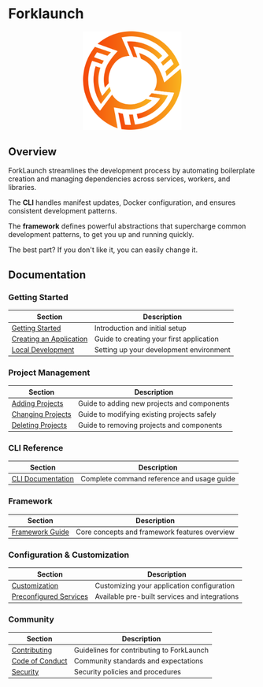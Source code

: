 # Forklaunch

<div align="center">
    <img src="./assets/logo.svg" alt="ForkLaunch Logo" width="200">
</div>

## Overview

ForkLaunch streamlines the development process by automating boilerplate creation and managing dependencies across services, workers, and libraries. 

The **CLI** handles manifest updates, Docker configuration, and ensures consistent development patterns.

The **framework** defines powerful abstractions that supercharge common development patterns, to get you up and running quickly.

The best part? If you don't like it, you can easily change it.

## Documentation

### Getting Started
| Section | Description |
|---------|-------------|
| [Getting Started](/docs/getting-started.md) | Introduction and initial setup |
| [Creating an Application](/docs/creating-an-application.md) | Guide to creating your first application |
| [Local Development](/docs/local-development.md) | Setting up your development environment |

### Project Management
| Section | Description |
|---------|-------------|
| [Adding Projects](/docs/adding-projects.md) | Guide to adding new projects and components |
| [Changing Projects](/docs/changing-projects.md) | Guide to modifying existing projects safely |
| [Deleting Projects](/docs/deleting-projects.md) | Guide to removing projects and components |

### CLI Reference
| Section | Description |
|---------|-------------|
| [CLI Documentation](/docs/cli.md) | Complete command reference and usage guide |

### Framework
| Section | Description |
|---------|-------------|
| [Framework Guide](/docs/framework.md) | Core concepts and framework features overview |

### Configuration & Customization
| Section | Description |
|---------|-------------|
| [Customization](/docs/customization.md) | Customizing your application configuration |
| [Preconfigured Services](/docs/preconfigured-services.md) | Available pre-built services and integrations |

### Community
| Section | Description |
|---------|-------------|
| [Contributing](/docs/CONTRIBUTING.md) | Guidelines for contributing to ForkLaunch |
| [Code of Conduct](/docs/CODE_OF_CONDUCT.md) | Community standards and expectations |
| [Security](/docs/SECURITY.md) | Security policies and procedures |
